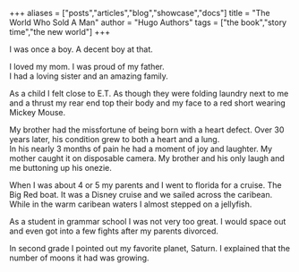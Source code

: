+++
aliases = ["posts","articles","blog","showcase","docs"]
title = "The World Who Sold A Man"
author = "Hugo Authors"
tags = ["the book","story time","the new world"]
+++

I was once a boy. A decent boy at that.  

I loved my mom. I was proud of my father.  
I had a loving sister and an amazing family.  

As a child I felt close to E.T. As though they were folding laundry next to me and a thrust my rear end top their body and my face to a red short wearing Mickey Mouse.  

My brother had the missfortune of being born with a heart defect. Over 30 years later, his condition grew to both a heart and a lung.  
In his nearly 3 months of pain he had a moment of joy and laughter. My mother caught it on disposable camera. My brother and his only laugh and me buttoning up his onezie.  

When I was about 4 or 5 my parents and I went to florida for a cruise. The Big Red boat. It was a Disney cruise and we sailed across the caribean. While in the warm caribean waters I almost stepped on a jellyfish.  

As a student in grammar school I was not very too great. I would space out and even got into a few fights after my parents divorced.  

In second grade I pointed out my favorite planet, Saturn. I explained that the number of moons it had was growing.